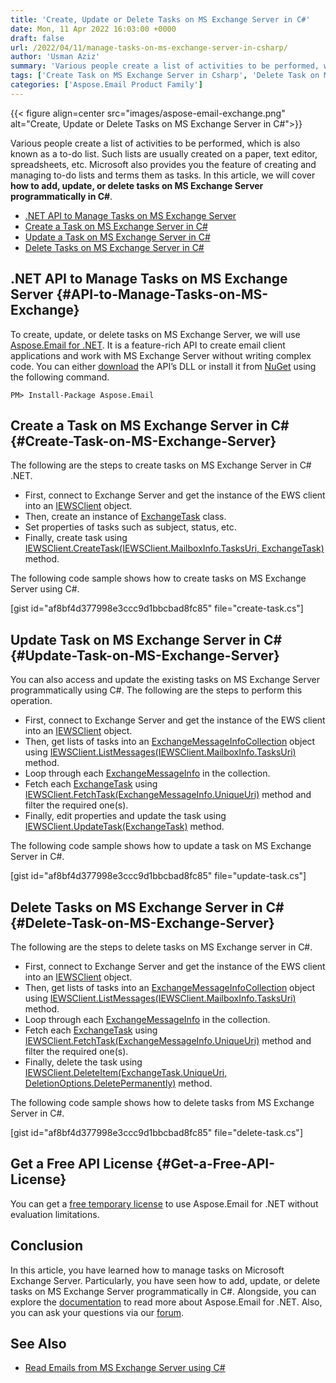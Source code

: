 ```yaml
---
title: 'Create, Update or Delete Tasks on MS Exchange Server in C#'
date: Mon, 11 Apr 2022 16:03:00 +0000
draft: false
url: /2022/04/11/manage-tasks-on-ms-exchange-server-in-csharp/
author: 'Usman Aziz'
summary: 'Various people create a list of activities to be performed, which is also known as a to-do list. Such lists are usually created on a paper, text editor, spreadsheets, etc. Microsoft also provides you the feature of creating and managing to-do lists and terms them as tasks. In this article, we will cover **how to add, update, or delete tasks on MS Exchange Server programmatically in C#**.'
tags: ['Create Task on MS Exchange Server in Csharp', 'Delete Task on MS Exchange Server in Csharp', 'DotNet API to Manage Tasks on MS Exchange', 'Update Task on MS Exchange Server in Csharp']
categories: ['Aspose.Email Product Family']
---
```




{{< figure align=center src="images/aspose-email-exchange.png" alt="Create, Update or Delete Tasks on MS Exchange Server in C#">}}


Various people create a list of activities to be performed, which is also known as a to-do list. Such lists are usually created on a paper, text editor, spreadsheets, etc. Microsoft also provides you the feature of creating and managing to-do lists and terms them as tasks. In this article, we will cover **how to add, update, or delete tasks on MS Exchange Server programmatically in C#**.

*   [.NET API to Manage Tasks on MS Exchange Server](#API-to-Manage-Tasks-on-MS-Exchange)
*   [Create a Task on MS Exchange Server in C#](#Create-Task-on-MS-Exchange-Server)
*   [Update a Task on MS Exchange Server in C#](#Update-Task-on-MS-Exchange-Server)
*   [Delete Tasks on MS Exchange Server in C#](#Delete-Task-on-MS-Exchange-Server)

## .NET API to Manage Tasks on MS Exchange Server {#API-to-Manage-Tasks-on-MS-Exchange}

To create, update, or delete tasks on MS Exchange Server, we will use [Aspose.Email for .NET](https://products.aspose.com/email/net/). It is a feature-rich API to create email client applications and work with MS Exchange Server without writing complex code. You can either [download](https://downloads.aspose.com/email/net) the API’s DLL or install it from [NuGet](https://www.nuget.org/packages/Aspose.Email/) using the following command.

```
PM> Install-Package Aspose.Email
```

## Create a Task on MS Exchange Server in C# {#Create-Task-on-MS-Exchange-Server}

The following are the steps to create tasks on MS Exchange Server in C# .NET.

*   First, connect to Exchange Server and get the instance of the EWS client into an [IEWSClient](https://apireference.aspose.com/email/net/aspose.email.clients.exchange.webservice/iewsclient) object.
*   Then, create an instance of [ExchangeTask](https://apireference.aspose.com/email/net/aspose.email.clients.exchange.webservice/exchangetask) class.
*   Set properties of tasks such as subject, status, etc.
*   Finally, create task using [IEWSClient.CreateTask(IEWSClient.MailboxInfo.TasksUri, ExchangeTask)](https://apireference.aspose.com/email/net/aspose.email.clients.exchange.webservice/iewsclient/methods/createtask) method.

The following code sample shows how to create tasks on MS Exchange Server using C#.

\[gist id="af8bf4d377998e3ccc9d1bbcbad8fc85" file="create-task.cs"\]

## Update Task on MS Exchange Server in C# {#Update-Task-on-MS-Exchange-Server}

You can also access and update the existing tasks on MS Exchange Server programmatically using C#. The following are the steps to perform this operation.

*   First, connect to Exchange Server and get the instance of the EWS client into an [IEWSClient](https://apireference.aspose.com/email/net/aspose.email.clients.exchange.webservice/iewsclient) object.
*   Then, get lists of tasks into an [ExchangeMessageInfoCollection](https://apireference.aspose.com/email/net/aspose.email.clients.exchange/exchangemessageinfocollection) object using [IEWSClient.ListMessages(IEWSClient.MailboxInfo.TasksUri)](https://apireference.aspose.com/email/net/aspose.email.clients.exchange.webservice.iewsclient/listmessages/methods/2) method.
*   Loop through each [ExchangeMessageInfo](https://apireference.aspose.com/email/net/aspose.email.clients.exchange/exchangemessageinfo) in the collection.
*   Fetch each [ExchangeTask](https://apireference.aspose.com/email/net/aspose.email.clients.exchange.webservice/exchangetask) using [IEWSClient.FetchTask(ExchangeMessageInfo.UniqueUri)](https://apireference.aspose.com/email/net/aspose.email.clients.exchange.webservice/iewsclient/methods/fetchtask) method and filter the required one(s).
*   Finally, edit properties and update the task using [IEWSClient.UpdateTask(ExchangeTask)](https://apireference.aspose.com/email/net/aspose.email.clients.exchange.webservice/iewsclient/methods/updatetask) method.

The following code sample shows how to update a task on MS Exchange Server in C#.

\[gist id="af8bf4d377998e3ccc9d1bbcbad8fc85" file="update-task.cs"\]

## Delete Tasks on MS Exchange Server in C# {#Delete-Task-on-MS-Exchange-Server}

The following are the steps to delete tasks on MS Exchange server in C#.

*   First, connect to Exchange Server and get the instance of the EWS client into an [IEWSClient](https://apireference.aspose.com/email/net/aspose.email.clients.exchange.webservice/iewsclient) object.
*   Then, get lists of tasks into an [ExchangeMessageInfoCollection](https://apireference.aspose.com/email/net/aspose.email.clients.exchange/exchangemessageinfocollection) object using [IEWSClient.ListMessages(IEWSClient.MailboxInfo.TasksUri)](https://apireference.aspose.com/email/net/aspose.email.clients.exchange.webservice.iewsclient/listmessages/methods/2) method.
*   Loop through each [ExchangeMessageInfo](https://apireference.aspose.com/email/net/aspose.email.clients.exchange/exchangemessageinfo) in the collection.
*   Fetch each [ExchangeTask](https://apireference.aspose.com/email/net/aspose.email.clients.exchange.webservice/exchangetask) using [IEWSClient.FetchTask(ExchangeMessageInfo.UniqueUri)](https://apireference.aspose.com/email/net/aspose.email.clients.exchange.webservice/iewsclient/methods/fetchtask) method and filter the required one(s).
*   Finally, delete the task using [IEWSClient.DeleteItem(ExchangeTask.UniqueUri, DeletionOptions.DeletePermanently)](https://apireference.aspose.com/email/net/aspose.email.clients.exchange.webservice/iewsclient/methods/deleteitem) method.

The following code sample shows how to delete tasks from MS Exchange Server in C#.

\[gist id="af8bf4d377998e3ccc9d1bbcbad8fc85" file="delete-task.cs"\]

## Get a Free API License {#Get-a-Free-API-License}

You can get a [free temporary license](https://purchase.aspose.com/temporary-license) to use Aspose.Email for .NET without evaluation limitations.

## Conclusion

In this article, you have learned how to manage tasks on Microsoft Exchange Server. Particularly, you have seen how to add, update, or delete tasks on MS Exchange Server programmatically in C#. Alongside, you can explore the [documentation](https://docs.aspose.com/email/net/) to read more about Aspose.Email for .NET. Also, you can ask your questions via our [forum](https://forum.aspose.com/).

## See Also

*   [Read Emails from MS Exchange Server using C#](https://blog.aspose.com/2020/11/20/read-emails-from-exchange-server-using-csharp/)



